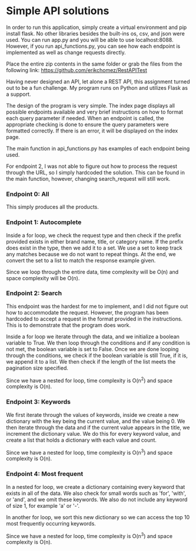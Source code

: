 # Simple API solutions
In order to run this application, simply create a virtual environment and pip install flask.
No other libraries besides the built-ins os, csv, and json were used. You can run app.py and you will be able to use
localhost:8088. However, if you run api_functions.py, you can see how each endpoint is implemented as well as change 
requests directly. 

Place the entire zip contents in the same folder or grab the files from the following link: 
https://github.com/erikchomez/RestAPITest


Having never designed an API, let alone a REST API, this assignment turned out to be a fun challenge.
My program runs on Python and utilizes Flask as a support. 

The design of the program is very simple. The index page displays all possible endpoints available and very brief 
instructions on how to format each query parameter if needed. When an endpoint is called, the appropriate checking
is done to ensure the query parameters were formatted correctly. If there is an error, it will be displayed on the
index page.

The main function in api_functions.py has examples of each endpoint being used. 

For endpoint 2, I was not able to figure out how to process the request through the URL, so I simply hardcoded the
solution. This can be found in the main function, however, changing search_request will still work. 


### Endpoint 0: All
This simply produces all the products.

### Endpoint 1: Autocomplete
Inside a for loop, we check the request type and then check if the prefix provided exists in either brand name,
title, or category name. If the prefix does exist in the type, then we add it to a set. We use a set to keep track
any matches because we do not want to repeat things. At the end, we convert the set to a list to match the response
example given.

Since we loop through the entire data, time complexity will be O(n) and space complexity will be O(n).


### Endpoint 2: Search
This endpoint was the hardest for me to implement, and I did not figure out how to accommodate the request. However,
the program has been hardcoded to accept a request in the format provided in the instructions. This is to demonstrate
that the program does work.

 
Inside a for loop we iterate through the data, and we initialize a boolean variable to True. We then loop through 
the conditions and if any condition is not met, the boolean variable is set to False. Once we are done looping through
the conditions, we check if the boolean variable is still True, if it is, we append it to a list. We then check if the 
length of the list meets the pagination size specified.

Since we have a nested for loop, time complexity is O(n<sup>2</sup>) and space complexity is O(n).

### Endpoint 3: Keywords
We first iterate through the values of keywords, inside we create a new dictionary with the key being the current value,
and the value being 0. We then iterate through the data and if the current value appears in the title, we increment
the dictionary value. We do this for every keyword value, and create a list that holds a dictionary with each value and 
count.

Since we have a nested for loop, time complexity is O(n<sup>3</sup>) and space complexity is O(n).


### Endpoint 4: Most frequent
In a nested for loop, we create a dictionary containing every keyword that exists in all of the data. We also check for
small words such as 'for', 'with', or 'and', and we omit these keywords. We also do not include any keyword of size 1, for
example 'a' or '-'.

In another for loop, we sort this new dictionary so we can access the top 10 most frequently occurring keywords.

Since we have a nested for loop, time complexity is O(n<sup>3</sup>) and space complexity is O(n).